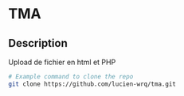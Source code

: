 # TMA

## Description

Upload de fichier en html et PHP

```bash
# Example command to clone the repo
git clone https://github.com/lucien-wrq/tma.git
